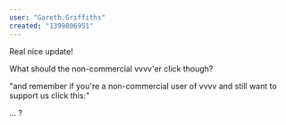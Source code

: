 ```yaml
---
user: "Gareth.Griffiths"
created: "1399806951"
---
```


Real nice update! 

What should the non-commercial vvvv'er click though?

"and remember if you're a non-commercial user of vvvv and still want to support us click this:"

... ?


